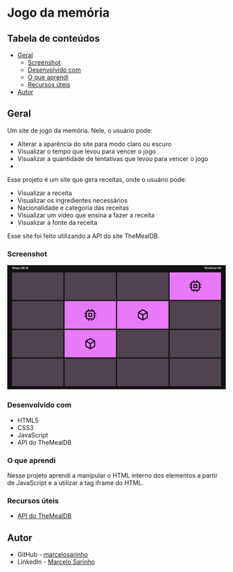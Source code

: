 # Jogo da memória

## Tabela de conteúdos

- [Geral](#geral)
  - [Screenshot](#screenshot)
  - [Desenvolvido com](#desenvolvido-com)
  - [O que aprendi](#o-que-aprendi)
  - [Recursos úteis](#recursos-uteis)
- [Autor](#autor)

## Geral

Um site de jogo da memória. Nele, o usuário pode:
- Alterar a aparência do site para modo claro ou escuro
- Visualizar o tempo que levou para vencer o jogo
- Visualizar a quantidade de tentativas que levou para vencer o jogo
- 

Esse projeto é um site que gera receitas, onde o usuário pode:
- Visualizar a receita
- Visualizar os ingredientes necessários
- Nacionalidade e categoria das receitas
- Visualizar um vídeo que ensina a fazer a receita
- Visualizar a fonte da receita

Esse site foi feito utilizando a API do site TheMealDB.

### Screenshot

![](./screenshots/screenshot.png)

### Desenvolvido com

- HTML5
- CSS3
- JavaScript
- API do TheMealDB

### O que aprendi

Nesse projeto aprendi a manipular o HTML interno dos elementos a partir de JavaScript e a utilizar a tag iframe do HTML.

### Recursos úteis

- [API do TheMealDB](https://www.themealdb.com/api.php)

## Autor

- GitHub - [marcelosarinho](https://github.com/marcelosarinho)
- LinkedIn - [Marcelo Sarinho](www.linkedin.com/in/marcelo-sarinho)
